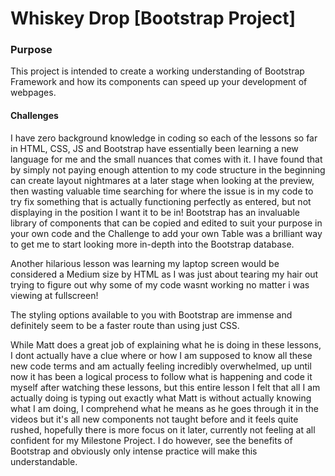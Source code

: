 # Whiskey Drop [Bootstrap Project]

### Purpose
This project is intended to create a working understanding of Bootstrap Framework and how its components can speed up your development of webpages.

#### Challenges

I have zero background knowledge in coding so each of the lessons so far in HTML, CSS, JS and Bootstrap have essentially been learning a new language for me and the small nuances that comes with it.
I have found that by simply not paying enough attention to my code structure in the beginning can create layout nightmares at a later stage when looking at the preview, then wasting valuable time searching for where the issue is in my code to try fix something that is actually functioning perfectly as entered, but not displaying in the position I want it to be in!
Bootstrap has an invaluable library of components that can be copied and edited to suit your purpose in your own code and the Challenge to add your own Table was a brilliant way to get me to start looking more in-depth into the Bootstrap database.

Another hilarious lesson was learning my laptop screen would be considered a Medium size by HTML as I was just about tearing my hair out trying to figure out why some of my code wasnt working no matter i was viewing at fullscreen!

The styling options available to you with Bootstrap are immense and definitely seem to be a faster route than using just CSS.

While Matt does a great job of explaining what he is doing in these lessons, I dont actually have a clue where or how I am supposed to know all these new code terms and am actually feeling incredibly overwhelmed, up until now it has been a logical process to follow what is happening and code it myself after watching these lessons, but this entire lesson I felt that all I am actually doing is typing out exactly what Matt is without actually knowing what I am doing, I comprehend what he means as he goes through it in the videos but it's all new components not taught before and it feels quite rushed, hopefully there is more focus on it later, currently not feeling at all confident for my Milestone Project.
I do however, see the benefits of Bootstrap and obviously only intense practice will make this understandable.